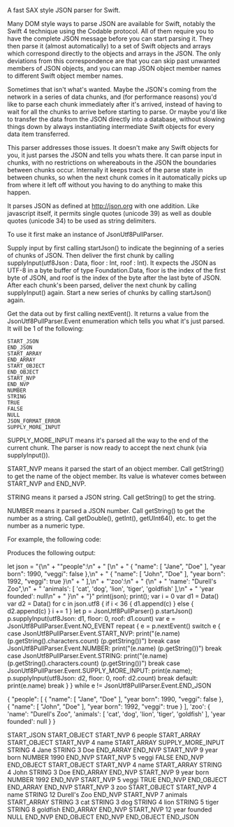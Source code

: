 A fast SAX style JSON parser for Swift.

Many DOM style ways to parse JSON are available for Swift, notably the Swift 4 technique using the Codable protocol. All of them require you to have the complete JSON message before you can start parsing it. They then parse it (almost automatically) to a set of Swift objects and arrays which correspond directly to the objects and arrays in the JSON. The only deviations from this correspondence are that you can skip past unwanted members of JSON objects, and you can map JSON object member names to different Swift object member names.

Sometimes that isn't what's wanted. Maybe the JSON's coming from the network in a series of data chunks, and (for performance reasons) you'd like to parse each chunk immediately after it's arrived, instead of having to wait for all the chunks to arrive before starting to parse. Or maybe you'd like to transfer the data from the JSON directly into a database, without slowing things down by always instantiating intermediate Swift objects for every data item transferred.

This parser addresses those issues. It doesn't make any Swift objects for you, it just parses the JSON and tells you whats there. It can parse input in chunks, with no restrictions on whereabouts in the JSON the boundaries between chunks occur. Internally it keeps track of the parse state in between chunks, so when the next chunk comes in it automatically picks up from where it left off without you having to do anything to make this happen.

It parses JSON as defined at http://json.org with one addition. Like javascript itself, it permits single quotes (unicode 39) as well as double quotes (unicode 34) to be used as string delimiters.

To use it first make an instance of JsonUtf8PullParser.

Supply input by first calling startJson() to indicate the beginning of a series of chunks of JSON. Then deliver the first chunk by calling supplyInput(utf8Json : Data, floor : Int, roof : Int). It expects the JSON as UTF-8 in a byte buffer of type Foundation.Data, floor is the index of the first byte of JSON, and roof is the index of the byte after the last byte of JSON. After each chunk's been parsed, deliver the next chunk by calling supplyInput() again. Start a new series of chunks by calling startJson() again.

Get the data out by first calling nextEvent(). It returns a value from the JsonUtf8PullParser.Event enumeration which tells you what it's just parsed. It will be 1 of the following:

    START_JSON
    END_JSON
    START_ARRAY
    END_ARRAY
    START_OBJECT
    END_OBJECT
    START_NVP
    END_NVP
    NUMBER
    STRING
    TRUE
    FALSE
    NULL
    JSON_FORMAT_ERROR
    SUPPLY_MORE_INPUT

SUPPLY_MORE_INPUT means it's parsed all the way to the end of the current chunk. The parser is now ready to accept the next chunk (via supplyInput()).

START_NVP means it parsed the start of an object member. Call getString() to get the name of the object member. Its value is whatever comes between START_NVP and END_NVP.

STRING means it parsed a JSON string. Call getString() to get the string.

NUMBER means it parsed a JSON number. Call getString() to get the number as a string. Call getDouble(), getInt(), getUInt64(), etc. to get the number as a numeric type.

For example, the following code:

Produces the following output:

let json =
    "{\n" +
    "\"people\":\n" +
    "    [\n" +
    "    { \"name\": [ \"Jane\", \"Doe\" ], \"year born\": 1990, \"veggi\": false },\n" +
    "    { \"name\": [ \"John\", \"Doe\" ], \"year born\": 1992, \"veggi\": true }\n" +
    "    ],\n" +
    "'zoo':\n" +
    "    {\n" +
    "    'name': \"Durell's Zoo\",\n" +
    "    'animals': [ 'cat', 'dog', 'lion', 'tiger', 'goldfish' ],\n" +
    "    'year founded': null\n" +
    "    }\n" +
    "}"
print(json);
print();
var i = 0
var d1 = Data()
var d2 = Data()
for c in json.utf8
    {
    if i < 36
        { d1.append(c) }
    else
        { d2.append(c) }
    i += 1
    }
let p = JsonUtf8PullParser()
p.startJson()
p.supplyInput(utf8Json: d1, floor: 0, roof: d1.count)
var e = JsonUtf8PullParser.Event.NO_EVENT
repeat
    {
    e = p.nextEvent()
    switch e
        {
        case JsonUtf8PullParser.Event.START_NVP:
            print("\(e.name) \(p.getString().characters.count) \(p.getString())")
            break
        case JsonUtf8PullParser.Event.NUMBER:
            print("\(e.name) \(p.getString())")
            break
        case JsonUtf8PullParser.Event.STRING:
            print("\(e.name) \(p.getString().characters.count) \(p.getString())")
            break
        case JsonUtf8PullParser.Event.SUPPLY_MORE_INPUT:
            print(e.name); p.supplyInput(utf8Json: d2, floor: 0, roof: d2.count)
            break
        default:
            print(e.name)
            break
        }
    }
while e != JsonUtf8PullParser.Event.END_JSON

{
"people":
    [
    { "name": [ "Jane", "Doe" ], "year born": 1990, "veggi": false },
    { "name": [ "John", "Doe" ], "year born": 1992, "veggi": true }
    ],
'zoo':
    {
    'name': "Durell's Zoo",
    'animals': [ 'cat', 'dog', 'lion', 'tiger', 'goldfish' ],
    'year founded': null
    }
}

START_JSON
START_OBJECT
START_NVP 6 people
START_ARRAY
START_OBJECT
START_NVP 4 name
START_ARRAY
SUPPLY_MORE_INPUT
STRING 4 Jane
STRING 3 Doe
END_ARRAY
END_NVP
START_NVP 9 year born
NUMBER 1990
END_NVP
START_NVP 5 veggi
FALSE
END_NVP
END_OBJECT
START_OBJECT
START_NVP 4 name
START_ARRAY
STRING 4 John
STRING 3 Doe
END_ARRAY
END_NVP
START_NVP 9 year born
NUMBER 1992
END_NVP
START_NVP 5 veggi
TRUE
END_NVP
END_OBJECT
END_ARRAY
END_NVP
START_NVP 3 zoo
START_OBJECT
START_NVP 4 name
STRING 12 Durell's Zoo
END_NVP
START_NVP 7 animals
START_ARRAY
STRING 3 cat
STRING 3 dog
STRING 4 lion
STRING 5 tiger
STRING 8 goldfish
END_ARRAY
END_NVP
START_NVP 12 year founded
NULL
END_NVP
END_OBJECT
END_NVP
END_OBJECT
END_JSON

